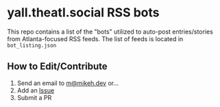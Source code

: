 # yall.theatl.social RSS bots

This repo contains a list of the "bots" utilized to auto-post entries/stories from Atlanta-focused RSS feeds. The list of feeds is located in `bot_listing.json`

## How to Edit/Contribute

1. Send an email to [m@mikeh.dev](mailto:m@mikeh.dev) or...
2. Add an [Issue](https://github.com/theatl-social/lemmy-rss-bots/issues)
3. Submit a PR
